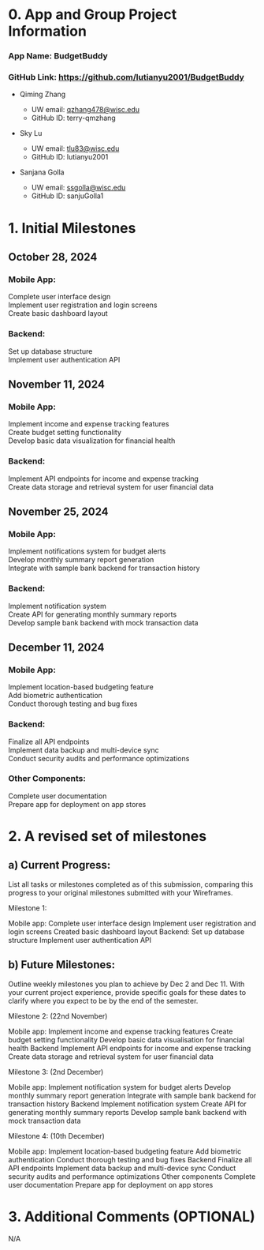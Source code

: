 # 0. App and Group Project Information

### App Name: BudgetBuddy

### GitHub Link: https://github.com/lutianyu2001/BudgetBuddy

- Qiming Zhang
    * UW email: qzhang478@wisc.edu
    * GitHub ID: terry-qmzhang

- Sky Lu
    * UW email: tlu83@wisc.edu
    * GitHub ID: lutianyu2001

- Sanjana Golla
    * UW email: ssgolla@wisc.edu
    * GitHub ID: sanjuGolla1


# 1. Initial Milestones

## October 28, 2024  
### Mobile App:  
Complete user interface design  
Implement user registration and login screens  
Create basic dashboard layout  
### Backend:  
Set up database structure  
Implement user authentication API  

## November 11, 2024  
### Mobile App:  
Implement income and expense tracking features  
Create budget setting functionality  
Develop basic data visualization for financial health  
### Backend:  
Implement API endpoints for income and expense tracking  
Create data storage and retrieval system for user financial data  

## November 25, 2024  
### Mobile App:  
Implement notifications system for budget alerts  
Develop monthly summary report generation  
Integrate with sample bank backend for transaction history  
### Backend:  
Implement notification system  
Create API for generating monthly summary reports  
Develop sample bank backend with mock transaction data  

## December 11, 2024  
### Mobile App:  
Implement location-based budgeting feature  
Add biometric authentication  
Conduct thorough testing and bug fixes  
### Backend:  
Finalize all API endpoints  
Implement data backup and multi-device sync  
Conduct security audits and performance optimizations  
### Other Components:  
Complete user documentation  
Prepare app for deployment on app stores  

# 2. A revised set of milestones

## a) Current Progress:  
List all tasks or milestones completed as of this submission, comparing this progress to your original milestones submitted with your Wireframes. 

Milestone 1:

Mobile app: 
Complete user interface design 
Implement user registration and login screens 
Created basic dashboard layout 
Backend: 
Set up database structure 
Implement user authentication API 

## b) Future Milestones:  
Outline weekly milestones you plan to achieve by Dec 2 and Dec 11. With your current project experience, provide specific goals for these dates to clarify where you expect to be by the end of the semester.

Milestone 2: (22nd November) 

Mobile app: 
Implement income and expense tracking features 
Create budget setting functionality 
Develop basic data visualisation for financial health 
Backend 
Implement API endpoints for income and expense tracking 
Create data storage and retrieval system for user financial data 

Milestone 3: (2nd December) 

Mobile app: 
Implement notification system for budget alerts 
Develop monthly summary report generation 
Integrate with sample bank backend for transaction history 
Backend 
Implement notification system 
Create API for generating monthly summary reports 
Develop sample bank backend with mock transaction data 

Milestone 4: (10th December) 

Mobile app: 
Implement location-based budgeting feature 
Add biometric authentication 
Conduct thorough testing and bug fixes 
Backend 
Finalize all API endpoints 
Implement data backup and multi-device sync 
Conduct security audits and performance optimizations 
Other components 
Complete user documentation 
Prepare app for deployment on app stores 

# 3. Additional Comments (OPTIONAL)
N/A

